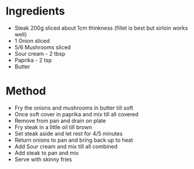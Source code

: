 # Ingredients

- Steak 200g sliced about 1cm thinkness (fillet is best but sirloin works well)
- 1 Onion sliced
- 5/6 Mushrooms sliced
- Sour cream - 2 tbsp
- Paprika - 2 tsp
- Butter

# Method

- Fry the onions and mushrooms in butter till soft
- Once soft cover in paprika and mix till all covered
- Remove from pan and drain on plate
- Fry steak in a little oil till brown
- Set steak aside and let rest for 4/5 minutes
- Return onions to pan and bring back up to heat
- Add Sour cream and mix till all combined
- Add steak to pan and mix
- Serve with skinny fries
